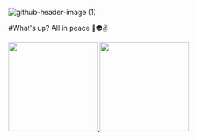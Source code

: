![github-header-image (1)](https://github.com/user-attachments/assets/7d2da8b7-19e0-42d5-8722-c55d51b52423)

#What's up? All in peace 🙋​👽​✌️​

<div>
  <a href="https://github.com/rafaballerini">
    <img height="180em" src="https://github-readme-stats.vercel.app/api/username=MatheusAmorim-14&show_icons=true&theme=dracula&include_all_commits=true&count_private=true"/>
  </a>
  <img height="180em" src="https://github-readme-stats.vercel.app/api/top-langs/?username=rafaballerini&layout=compact&langs_count=16&theme=dracula"/>
</div>
